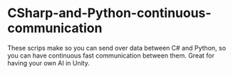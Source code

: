# CSharp-and-Python-continuous-communication
These scrips make so you can send over data between C# and Python, so you can have continuous fast communication between them. Great for having your own AI in Unity.
